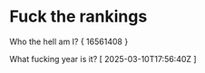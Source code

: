 # Fuck the rankings

Who the hell am I?
{ 16561408 }

What fucking year is it?
[ 2025-03-10T17:56:40Z ]
